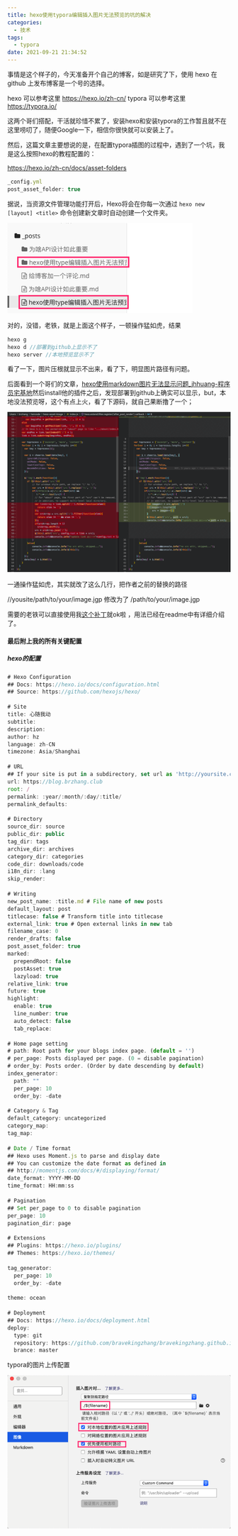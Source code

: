 ```yaml
---
title: hexo使用typora编辑插入图片无法预览的坑的解决
categories:
  - 技术
tags:
  - typora
date: 2021-09-21 21:34:52
---
```


事情是这个样子的，今天准备开个自己的博客，如是研究了下，使用 hexo 在 github 上发布博客是一个号的选择。

hexo 可以参考这里 https://hexo.io/zh-cn/
typora 可以参考这里 https://typora.io/



这两个哥们搭配，干活就珍惜不累了，安装hexo和安装typora的工作暂且就不在这里唠叨了，随便Google一下，相信你很快就可以安装上了。

然后，这篇文章主要想说的是，在配置typora插图的过程中，遇到了一个坑，我是这么按照hexo的教程配置的：

https://hexo.io/zh-cn/docs/asset-folders 

```javascript
_config.yml
post_asset_folder: true
```



据说，当资源文件管理功能打开后，Hexo将会在你每一次通过 `hexo new [layout] <title>` 命令创建新文章时自动创建一个文件夹。

![image-20210921214156375](hexo使用type编辑插入图片无法预览的坑的解决/image-20210921214156375.png)

对的，没错，老铁，就是上面这个样子，一顿操作猛如虎，结果

```javascript
hexo g
hexo d //部署到github上显示不了
hexo server //本地预览显示不了
```

看了一下，图片压根就显示不出来，看了下，明显图片路径有问题。

后面看到一个哥们的文章，[hexo使用markdown图片无法显示问题_jhhuang-程序员宅基地](https://cxyzjd.com/article/huyun9666/104256799)然后install他的插件之后，发现部署到github上确实可以显示，but，本地没法预览呀，这个有点上火，看了下源码，就自己果断撸了一个；

![image-20210921214625183](hexo使用type编辑插入图片无法预览的坑的解决/image-20210921214625183.png)

一通操作猛如虎，其实就改了这么几行，把作者之前的替换的路径

//yousite/path/to/your/image.jgp  修改为了  /path/to/your/image.jgp

需要的老铁可以直接使用我[这个补丁](https://github.com/bravekingzhang/hexo-asset-image)就ok啦 ，用法已经在readme中有详细介绍了。



#### 最后附上我的所有关键配置

##### hexo的配置

```javascript
# Hexo Configuration
## Docs: https://hexo.io/docs/configuration.html
## Source: https://github.com/hexojs/hexo/

# Site
title: 心随我动
subtitle:
description:
author: hz
language: zh-CN
timezone: Asia/Shanghai

# URL
## If your site is put in a subdirectory, set url as 'http://yoursite.com/child' and root as '/child/'
url: https://blog.brzhang.club
root: /
permalink: :year/:month/:day/:title/
permalink_defaults:

# Directory
source_dir: source
public_dir: public
tag_dir: tags
archive_dir: archives
category_dir: categories
code_dir: downloads/code
i18n_dir: :lang
skip_render:

# Writing
new_post_name: :title.md # File name of new posts
default_layout: post
titlecase: false # Transform title into titlecase
external_link: true # Open external links in new tab
filename_case: 0
render_drafts: false
post_asset_folder: true
marked:
  prependRoot: false
  postAsset: true
  lazyload: true
relative_link: true
future: true
highlight:
  enable: true
  line_number: true
  auto_detect: false
  tab_replace:

# Home page setting
# path: Root path for your blogs index page. (default = '')
# per_page: Posts displayed per page. (0 = disable pagination)
# order_by: Posts order. (Order by date descending by default)
index_generator:
  path: ""
  per_page: 10
  order_by: -date

# Category & Tag
default_category: uncategorized
category_map:
tag_map:

# Date / Time format
## Hexo uses Moment.js to parse and display date
## You can customize the date format as defined in
## http://momentjs.com/docs/#/displaying/format/
date_format: YYYY-MM-DD
time_format: HH:mm:ss

# Pagination
## Set per_page to 0 to disable pagination
per_page: 10
pagination_dir: page

# Extensions
## Plugins: https://hexo.io/plugins/
## Themes: https://hexo.io/themes/

tag_generator:
  per_page: 10
  order_by: -date

theme: ocean

# Deployment
## Docs: https://hexo.io/docs/deployment.html
deploy:
  type: git
  repository: https://github.com/bravekingzhang/bravekingzhang.github.io.git
  brance: master

```

typora的图片上传配置

![image-20210921215142921](hexo使用type编辑插入图片无法预览的坑的解决/image-20210921215142921.png)





